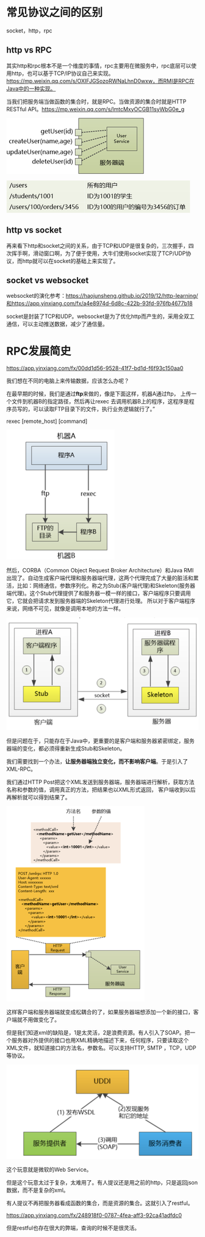 # 常见协议之间的区别

socket，http，rpc

## http vs RPC

其实http和rpc根本不是一个维度的事情，rpc主要用在微服务中，rpc底层可以使用http，也可以基于TCP/IP协议自己来实现。https://mp.weixin.qq.com/s/OXIFJGSozoRWNaLhnD0wxw，而RMI是RPC在Java中的一种实现。

当我们把服务端当做函数的集合时，就是RPC。当做资源的集合时就是HTTP RESTful API。https://mp.weixin.qq.com/s/lmtcMxyOCGB11syWbG0e_g

![img](img/640-20200301215738670.png)

![img](img/640-20200301215741805.png)

## http vs socket

再来看下http和socket之间的关系，由于TCP和UDP是很复杂的，三次握手，四次挥手啊，滑动窗口啊，为了便于使用，大牛们使用socket实现了TCP/UDP协议，而http就可以在socket的基础上来实现了。

## socket vs websocket

websocket的演化参考：https://haojunsheng.github.io/2019/12/http-learning/和https://app.yinxiang.com/fx/a4e8974d-6d8c-422b-93fd-976fb4677b18

socket是封装了TCP和UDP。websocket是为了优化http而产生的，采用全双工通信，可以主动推送数据，减少了通信量。

# RPC发展简史

https://app.yinxiang.com/fx/00dd1d56-9528-41f7-bd1d-f6f93c150aa0

我们想在不同的电脑上来传输数据，应该怎么办呢？

在最早期的时候，我们是通过**ftp**来做的，像是下面这样，机器A通过ftp， 上传一个文件到机器B的指定路径，然后再让rexec 去调用机器B上的程序，这程序是程序员写的，可以读取FTP目录下的文件，执行业务逻辑就行了。”

rexec [remote_host] [command] 

<img src="img/image-20200301215719549.png" alt="image-20200301215719549" style="zoom:50%;" />

然后，CORBA（Common Object Request Broker Architecture）和Java RMI出现了。自动生成客户端代理和服务器端代理，这两个代理完成了大量的脏活和累活，比如：网络通信，参数序列化。称之为Stub(客户端代理)和Skeleton(服务器端代理)。这个Stub代理提供了和服务器一模一样的接口，客户端程序只要调用它，它就会把请求发到服务器端的Skeleton代理进行处理。 所以对于客户端程序来说，网络不可见，就像是调用本地的方法一样。

<img src="img/image-20200301215726901.png" alt="image-20200301215726901" style="zoom:50%;" />

但是问题在于，只能存在于Java中，更重要的是客户端和服务器紧密绑定，服务器端的变化，都必须得重新生成Stub和Skeleton。

我们需要找到一个办法，**让服务器端独立变化，而不影响客户端**。于是引入了XML-RPC。

我们通过HTTP Post把这个XML发送到服务器端，服务器端进行解析，获取方法名称和参数的值，调用真正的方法，把结果也以XML形式返回， 客户端收到以后再解析就可以得到结果了。  

<img src="img/image-20200301215708260.png" alt="image-20200301215708260" style="zoom:50%;" />

这样客户端和服务器端就变成松耦合的了，如果服务器端想添加一个新的接口，客户端就不用做变化了。

但是我们知道xml的缺陷是，1是太灵活，2是浪费资源。有人引入了SOAP。把一个服务器对外提供的接口也用XML精确地描述下来，任何程序，只要读取这个XML文件，就知道接口的方法名，参数名。可以支持HTTP, SMTP ，TCP，UDP等协议。

![image-20200301215639893](img/image-20200301215639893.png)

这个玩意就是微软的Web Service。

但是这个玩意太过于复杂，太难用了。有人提议还是用之前的http，只是返回json数据，而不是复杂的xml。

有人提议不再把服务器看成函数的集合，而是资源的集合。这就引入了restful。

https://app.yinxiang.com/fx/248918f0-0787-4fea-aff3-92ca41adfdc0

但是restful也存在很大的弊端，查询的时候不是很灵活。
